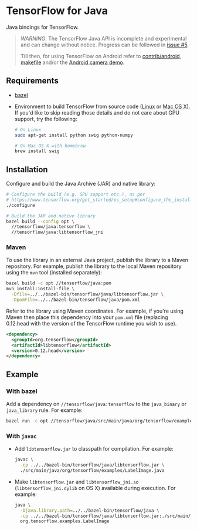 # TensorFlow for Java

Java bindings for TensorFlow.

> *WARNING*: The TensorFlow Java API is incomplete and experimental and can
> change without notice. Progress can be followed in
> [issue #5](https://github.com/tensorflow/tensorflow/issues/5).
>
> Till then, for using TensorFlow on Android refer to
> [contrib/android](https://www.tensorflow.org/code/tensorflow/contrib/android),
> [makefile](https://www.tensorflow.org/code/tensorflow/contrib/makefile#android)
> and/or the [Android camera
> demo](https://www.tensorflow.org/code/tensorflow/examples/android).

## Requirements

-   [bazel](https://www.bazel.build/versions/master/docs/install.html)
-   Environment to build TensorFlow from source code
    ([Linux](https://www.tensorflow.org/versions/master/get_started/os_setup.html#prepare-environment-for-linux)
    or [Mac OS
    X](https://www.tensorflow.org/versions/master/get_started/os_setup.html#prepare-environment-for-mac-os-x)).
    If you'd like to skip reading those details and do not care about GPU
    support, try the following:

    ```sh
    # On Linux
    sudo apt-get install python swig python-numpy

    # On Mac OS X with homebrew
    brew install swig
    ```

## Installation

Configure and build the Java Archive (JAR) and native library:

```sh
# Configure the build (e.g. GPU support etc.), as per
# https://www.tensorflow.org/get_started/os_setup#configure_the_installation
./configure

# Build the JAR and native library
bazel build --config opt \
  //tensorflow/java:tensorflow \
  //tensorflow/java:libtensorflow_jni
```

### Maven

To use the library in an external Java project, publish the library to a Maven
repository.  For example, publish the library to the local Maven repository
using the `mvn` tool (installed separately):

```sh
bazel build -c opt //tensorflow/java:pom
mvn install:install-file \
  -Dfile=../../bazel-bin/tensorflow/java/libtensorflow.jar \
  -DpomFile=../../bazel-bin/tensorflow/java/pom.xml
```

Refer to the library using Maven coordinates.  For example, if you're using
Maven then place this dependency into your `pom.xml` file (replacing
0.12.head with the version of the TensorFlow runtime you wish to use).

```xml
<dependency>
  <groupId>org.tensorflow</groupId>
  <artifactId>libtensorflow</artifactId>
  <version>0.12.head</version>
</dependency>
```

## Example

### With bazel

Add a dependency on `//tensorflow/java:tensorflow` to the `java_binary` or
`java_library` rule. For example:

```sh
bazel run -c opt //tensorflow/java/src/main/java/org/tensorflow/examples:label_image
```

### With `javac`

-   Add `libtensorflow.jar` to classpath for compilation. For example:

    ```sh
    javac \
      -cp ../../bazel-bin/tensorflow/java/libtensorflow.jar \
      ./src/main/java/org/tensorflow/examples/LabelImage.java
    ```

-   Make `libtensorflow.jar` and `libtensorflow_jni.so`
    (`libtensorflow_jni.dylib` on OS X) available during execution. For example:

    ```sh
    java \
      -Djava.library.path=../../bazel-bin/tensorflow/java \
      -cp ../../bazel-bin/tensorflow/java/libtensorflow.jar:./src/main/java \
      org.tensorflow.examples.LabelImage
    ```
